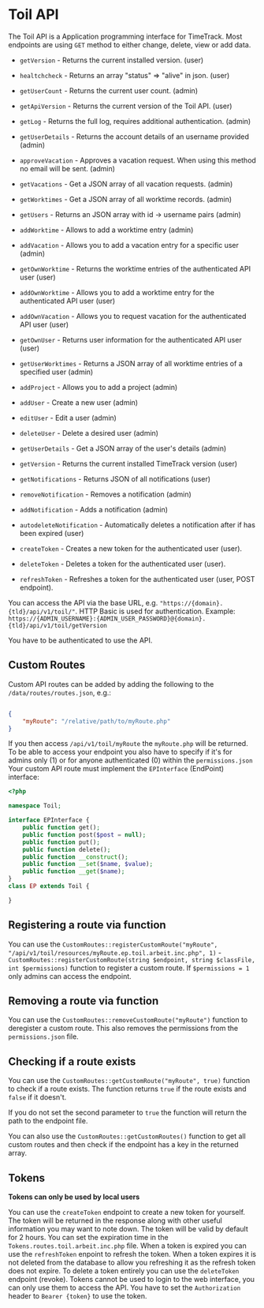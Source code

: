 # Toil API

The Toil API is a Application programming interface for TimeTrack.
Most endpoints are using `GET` method to either change, delete, view or add data.

* `getVersion` - Returns the current installed version. (user)
* `healtchcheck` - Returns an array "status" => "alive" in json. (user)
* `getUserCount` - Returns the current user count. (admin)
* `getApiVersion` - Returns the current version of the Toil API. (user)
* `getLog` - Returns the full log, requires additional authentication. (admin)
* `getUserDetails` - Returns the account details of an username provided (admin)
* `approveVacation` - Approves a vacation request. When using this method no email will be sent. (admin)
* `getVacations` - Get a JSON array of all vacation requests. (admin)
* `getWorktimes` - Get a JSON array of all worktime records. (admin)
* `getUsers` - Returns an JSON array with id -> username pairs (admin)
* `addWorktime` - Allows to add a worktime entry (admin)
* `addVacation` - Allows you to add a vacation entry for a specific user (admin)
* `getOwnWorktime` - Returns the worktime entries of the authenticated API user (user)
* `addOwnWorktime` - Allows you to add a worktime entry for the authenticated API user (user)
* `addOwnVacation` - Allows you to request vacation for the authenticated API user (user)
* `getOwnUser` - Returns user information for the authenticated API user (user)
* `getUserWorktimes` - Returns a JSON array of all worktime entries of a specified user (admin)
* `addProject` - Allows you to add a project (admin)
* `addUser` - Create a new user (admin)
* `editUser` - Edit a user (admin)
* `deleteUser` - Delete a desired user (admin)
* `getUserDetails` - Get a JSON array of the user's details (admin)
* `getVersion` - Returns the current installed TimeTrack version (user)
* `getNotifications` - Returns JSON of all notifications (user)
* `removeNotification` - Removes a notification (admin)
* `addNotification` - Adds a notification (admin)
* `autodeleteNotification` - Automatically deletes a notification after if has been expired (user)

* `createToken` - Creates a new token for the authenticated user (user).
* `deleteToken` - Deletes a token for the authenticated user (user).
* `refreshToken` - Refreshes a token for the authenticated user (user, POST endpoint).

You can access the API via the base URL, e.g. `"https://{domain}.{tld}/api/v1/toil/"`. HTTP Basic is used for authentication.
Example: `https://{ADMIN_USERNAME}:{ADMIN_USER_PASSWORD}@{domain}.{tld}/api/v1/toil/getVersion`

You have to be authenticated to use the API.

## Custom Routes

Custom API routes can be added by adding the following to the `/data/routes/routes.json`, e.g.:

```json

{
    "myRoute": "/relative/path/to/myRoute.php"
}

```

If you then access `/api/v1/toil/myRoute` the `myRoute.php` will be returned. To be able to access your endpoint you also have to specify if it's for admins only (1) or for anyone authenticated (0) within the `permissions.json`
Your custom API route must implement the `EPInterface` (EndPoint) interface:

```php
<?php

namespace Toil;

interface EPInterface {
    public function get();
    public function post($post = null);
    public function put();
    public function delete();
    public function __construct();
    public function __set($name, $value);
    public function __get($name);
}
class EP extends Toil {

}

```

## Registering a route via function

You can use the `CustomRoutes::registerCustomRoute("myRoute", "/api/v1/toil/resources/myRoute.ep.toil.arbeit.inc.php", 1)` - `CustomRoutes::registerCustomRoute(string $endpoint, string $classFile, int $permissions)` function to register a custom route. If `$permissions = 1` only admins can access the endpoint.

## Removing a route via function

You can use the `CustomRoutes::removeCustomRoute("myRoute")` function to deregister a custom route.
This also removes the permissions from the `permissions.json` file.

## Checking if a route exists

You can use the `CustomRoutes::getCustomRoute("myRoute", true)` function to check if a route exists. The function returns `true` if the route exists and `false` if it doesn't.

If you do not set the second parameter to `true` the function will return the path to the endpoint file.

You can also use the `CustomRoutes::getCustomRoutes()` function to get all custom routes and then check if the endpoint has a key in the returned array.

## Tokens

**Tokens can only be used by local users**

You can use the `createToken` endpoint to create a new token for yourself. The token will be returned in the response along with other useful information you may want to note down. The token will be valid by default for 2 hours. You can set the expiration time in the `Tokens.routes.toil.arbeit.inc.php` file. When a token is expired you can use the `refreshToken` enpoint to refresh the token. When a token expires it is not deleted from the database to allow you refreshing it as the refresh token does not expire. To delete a token entirely you can use the `deleteToken` endpoint (revoke).
Tokens cannot be used to login to the web interface, you can only use them to access the API. You have to set the `Authorization` header to `Bearer {token}` to use the token.
